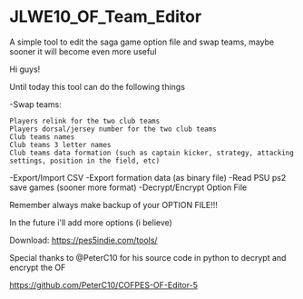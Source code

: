 # JLWE10_OF_Team_Editor
A simple tool to edit the saga game option file and swap teams, maybe sooner it will become even more useful

Hi guys! 



Until today this tool can do the following things


-Swap teams:

    Players relink for the two club teams
    Players dorsal/jersey number for the two club teams
    Club teams names
    Club teams 3 letter names
    Club teams data formation (such as captain kicker, strategy, attacking settings, position in the field, etc)
-Export/Import CSV
-Export formation data (as binary file)
-Read PSU ps2 save games  (sooner more format)
-Decrypt/Encrypt Option File

Remember always make backup of your OPTION FILE!!!


In the future i'll add more options (i believe)




Download: https://pes5indie.com/tools/


Special thanks to @PeterC10 for his source code in python to decrypt and encrypt the OF 

https://github.com/PeterC10/COFPES-OF-Editor-5
